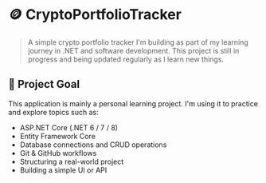 # 🪙 CryptoPortfolioTracker

> A simple crypto portfolio tracker I'm building as part of my learning journey in .NET and software development. This project is still in progress and being updated regularly as I learn new things.

## 🚀 Project Goal

This application is mainly a personal learning project. I'm using it to practice and explore topics such as:

- ASP.NET Core (.NET 6 / 7 / 8)
- Entity Framework Core
- Database connections and CRUD operations
- Git & GitHub workflows
- Structuring a real-world project
- Building a simple UI or API
